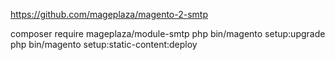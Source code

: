 https://github.com/mageplaza/magento-2-smtp

composer require mageplaza/module-smtp
php bin/magento setup:upgrade
php bin/magento setup:static-content:deploy
